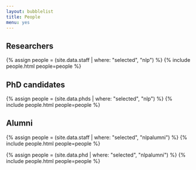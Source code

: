 ```yaml
---
layout: bubblelist
title: People
menu: yes
---
```


## Researchers

{% assign people = (site.data.staff | where: "selected", "nlp") %}
{% include people.html people=people %}

## PhD candidates

{% assign people = (site.data.phds | where: "selected", "nlp") %}
{% include people.html people=people %}

## Alumni

{% assign people = (site.data.staff | where: "selected", "nlpalumni") %}
{% include people.html people=people %}

{% assign people = (site.data.phd | where: "selected", "nlpalumni") %}
{% include people.html people=people %}
